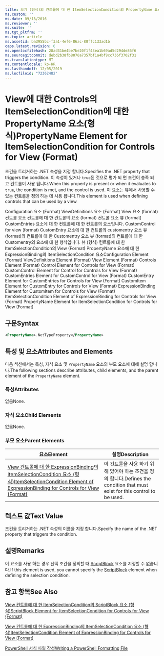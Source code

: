 ```yaml
---
title: 보기 (형식)의 컨트롤에 대 한 ItemSelectionCondition의 PropertyName 요소 | Microsoft Docs
ms.custom: ''
ms.date: 09/13/2016
ms.reviewer: ''
ms.suite: ''
ms.tgt_pltfrm: ''
ms.topic: article
ms.assetid: ba3955bc-f3a1-4ef6-86ac-80ffc133ad1b
caps.latest.revision: 6
ms.openlocfilehash: 28ad31be4be7be20f1f43ea1b69ad5d294de86f6
ms.sourcegitcommit: debd2b38fb8070a7357bf1a4bf9cc736f3702f31
ms.translationtype: MT
ms.contentlocale: ko-KR
ms.lasthandoff: 12/05/2019
ms.locfileid: "72362482"
---
```

# <a name="propertyname-element-for-itemselectioncondition-for-controls-for-view-format"></a><span data-ttu-id="bd0a0-102">View에 대한 Controls의 ItemSelectionCondition에 대한 PropertyName 요소(형식)</span><span class="sxs-lookup"><span data-stu-id="bd0a0-102">PropertyName Element for ItemSelectionCondition for Controls for View (Format)</span></span>

<span data-ttu-id="bd0a0-103">조건을 트리거하는 .NET 속성을 지정 합니다.</span><span class="sxs-lookup"><span data-stu-id="bd0a0-103">Specifies the .NET property that triggers the condition.</span></span> <span data-ttu-id="bd0a0-104">이 속성이 있거나 `true`된 것으로 평가 되 면 조건이 충족 되 고 컨트롤이 사용 됩니다.</span><span class="sxs-lookup"><span data-stu-id="bd0a0-104">When this property is present or when it evaluates to `true`, the condition is met, and the control is used.</span></span> <span data-ttu-id="bd0a0-105">이 요소는 뷰에서 사용할 수 있는 컨트롤을 정의 하는 데 사용 됩니다.</span><span class="sxs-lookup"><span data-stu-id="bd0a0-105">This element is used when defining controls that can be used by a view.</span></span>

<span data-ttu-id="bd0a0-106">Configuration 요소 (Format) ViewDefinitions 요소 (Format) View 요소 (format) 컨트롤 요소 컨트롤에 대 한 컨트롤의 요소 (format) 컨트롤 요소 뷰 (format) CustomEntries 요소에 대 한 컨트롤에 대 한 컨트롤의 요소입니다. CustomControl for view (format) CustomEntry 요소에 대 한 컨트롤의 customentry 요소 뷰 (format)의 컨트롤에 대 한 Customentry 요소 뷰 (format)의 컨트롤에 대 한 Customentry의 요소에 대 한 형식입니다. 뷰 (형식) 컨트롤에 대 한 ItemSelectionCondition의 View (Format) PropertyName 요소에 대 한 ExpressionBinding의 ItemSelectionCondition 요소</span><span class="sxs-lookup"><span data-stu-id="bd0a0-106">Configuration Element (Format) ViewDefinitions Element (Format) View Element (Format) Controls Element (Format) Control Element for Controls for View (Format) CustomControl Element for Control for Controls for View (Format) CustomEntries Element for CustomControl for View (Format) CustomEntry Element for CustomEntries for Controls for View (Format) CustomItem Element for CustomEntry for Controls for View (Format) ExpressionBinding Element for CustomItem for Controls for View (Format) ItemSelectionCondition Element of ExpressionBinding for Controls for View (Format) PropertyName Element for ItemSelectionCondition for Controls for View (Format)</span></span>

## <a name="syntax"></a><span data-ttu-id="bd0a0-107">구문</span><span class="sxs-lookup"><span data-stu-id="bd0a0-107">Syntax</span></span>

```xml
<PropertyName>.NetTypeProperty</PropertyName>
```

## <a name="attributes-and-elements"></a><span data-ttu-id="bd0a0-108">특성 및 요소</span><span class="sxs-lookup"><span data-stu-id="bd0a0-108">Attributes and Elements</span></span>

<span data-ttu-id="bd0a0-109">다음 섹션에서는 특성, 자식 요소 및 `PropertyName` 요소의 부모 요소에 대해 설명 합니다.</span><span class="sxs-lookup"><span data-stu-id="bd0a0-109">The following sections describe attributes, child elements, and the parent element of the `PropertyName` element.</span></span>

### <a name="attributes"></a><span data-ttu-id="bd0a0-110">특성</span><span class="sxs-lookup"><span data-stu-id="bd0a0-110">Attributes</span></span>

<span data-ttu-id="bd0a0-111">없음</span><span class="sxs-lookup"><span data-stu-id="bd0a0-111">None.</span></span>

### <a name="child-elements"></a><span data-ttu-id="bd0a0-112">자식 요소</span><span class="sxs-lookup"><span data-stu-id="bd0a0-112">Child Elements</span></span>

<span data-ttu-id="bd0a0-113">없음</span><span class="sxs-lookup"><span data-stu-id="bd0a0-113">None.</span></span>

### <a name="parent-elements"></a><span data-ttu-id="bd0a0-114">부모 요소</span><span class="sxs-lookup"><span data-stu-id="bd0a0-114">Parent Elements</span></span>

|<span data-ttu-id="bd0a0-115">요소</span><span class="sxs-lookup"><span data-stu-id="bd0a0-115">Element</span></span>|<span data-ttu-id="bd0a0-116">설명</span><span class="sxs-lookup"><span data-stu-id="bd0a0-116">Description</span></span>|
|-------------|-----------------|
|[<span data-ttu-id="bd0a0-117">View 컨트롤에 대 한 ExpressionBinding의 ItemSelectionCondition 요소 (형식)</span><span class="sxs-lookup"><span data-stu-id="bd0a0-117">ItemSelectionCondition Element of ExpressionBinding for Controls for View (Format)</span></span>](./itemselectioncondition-element-for-expressionbinding-for-controls-for-view-format.md)|<span data-ttu-id="bd0a0-118">이 컨트롤을 사용 하기 위해 있어야 하는 조건을 정의 합니다.</span><span class="sxs-lookup"><span data-stu-id="bd0a0-118">Defines the condition that must exist for this control to be used.</span></span>|

## <a name="text-value"></a><span data-ttu-id="bd0a0-119">텍스트 값</span><span class="sxs-lookup"><span data-stu-id="bd0a0-119">Text Value</span></span>

<span data-ttu-id="bd0a0-120">조건을 트리거하는 .NET 속성의 이름을 지정 합니다.</span><span class="sxs-lookup"><span data-stu-id="bd0a0-120">Specify the name of the .NET property that triggers the condition.</span></span>

## <a name="remarks"></a><span data-ttu-id="bd0a0-121">설명</span><span class="sxs-lookup"><span data-stu-id="bd0a0-121">Remarks</span></span>

<span data-ttu-id="bd0a0-122">이 요소를 사용 하는 경우 선택 조건을 정의할 때 [ScriptBlock](./scriptblock-element-for-itemselectioncondition-for-controls-for-view-format.md) 요소를 지정할 수 없습니다.</span><span class="sxs-lookup"><span data-stu-id="bd0a0-122">If this element is used, you cannot specify the [ScriptBlock](./scriptblock-element-for-itemselectioncondition-for-controls-for-view-format.md) element when defining the selection condition.</span></span>

## <a name="see-also"></a><span data-ttu-id="bd0a0-123">참고 항목</span><span class="sxs-lookup"><span data-stu-id="bd0a0-123">See Also</span></span>

[<span data-ttu-id="bd0a0-124">View 컨트롤에 대 한 ItemSelectionCondition의 ScriptBlock 요소 (형식)</span><span class="sxs-lookup"><span data-stu-id="bd0a0-124">ScriptBlock Element for ItemSelectionCondition for Controls for View (Format)</span></span>](./scriptblock-element-for-itemselectioncondition-for-controls-for-view-format.md)

[<span data-ttu-id="bd0a0-125">View 컨트롤에 대 한 ExpressionBinding의 ItemSelectionCondition 요소 (형식)</span><span class="sxs-lookup"><span data-stu-id="bd0a0-125">ItemSelectionCondition Element of ExpressionBinding for Controls for View (Format)</span></span>](./itemselectioncondition-element-for-expressionbinding-for-controls-for-view-format.md)

[<span data-ttu-id="bd0a0-126">PowerShell 서식 파일 작성</span><span class="sxs-lookup"><span data-stu-id="bd0a0-126">Writing a PowerShell Formatting File</span></span>](./writing-a-powershell-formatting-file.md)
